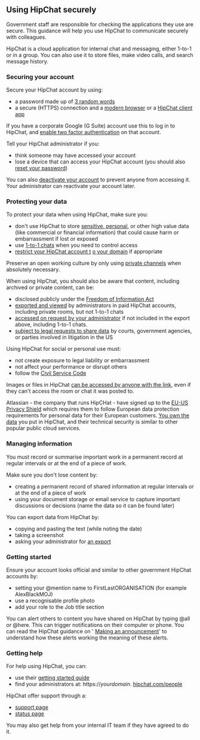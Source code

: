 ## Using HipChat securely

Government staff are responsible for checking the applications they use are secure. This guidance will help you use HipChat to communicate securely with colleagues.

HipChat is a cloud application for internal chat and messaging, either 1-to-1 or in a group. You can also use it to store files, make video calls, and search message history.

### Securing your account

Secure your HipChat account by using:

- a password made up of [3 random words](https://www.ncsc.gov.uk/blog-post/three-random-words-or-thinkrandom-0)
- a secure (HTTPS) connection and a [ ](https://whatbrowser.org/) [modern browser](https://whatbrowser.org/) or a [ ](https://www.hipchat.com/downloads) [HipChat client app](https://www.hipchat.com/downloads)

If you have a corporate Google (G Suite) account use this to log in to HipChat, and [enable two factor authentication](https://www.google.com/landing/2step/) on that account.

Tell your HipChat administrator if you:

- think someone may have accessed your account
- lose a device that can access your HipChat account (you should also [reset your password](https://confluence.atlassian.com/hipchat/your-profile-753404078.html))

You can also [deactivate your account](https://confluence.atlassian.com/hipchatkb/deleting-your-account-753404162.html) to prevent anyone from accessing it. Your administrator can reactivate your account later.

### Protecting your data

To protect your data when using HipChat, make sure you:

- don&#39;t use HipChat to store [ ](https://ico.org.uk/for-organisations/guide-to-data-protection/key-definitions/) [sensitive, personal](https://ico.org.uk/for-organisations/guide-to-data-protection/key-definitions/), or other high value data (like commercial or financial information) that could cause harm or embarrassment if lost or exposed
- use [1-to-1 chats](https://confluence.atlassian.com/hipchat/chat-in-rooms-740001121.html) when you need to control access
- [restrict your HipChat account t](https://blog.hipchat.com/2016/04/25/domain-validated-signups-save-admins-time/) [o your domain](https://blog.hipchat.com/2016/04/25/domain-validated-signups-save-admins-time/) if appropriate

Preserve an open working culture by only using  [private channels](https://confluence.atlassian.com/hipchat/chat-in-rooms-740001121.html) when absolutely necessary.

When using HipChat, you should also be aware that content, including archived or private content, can be:

- disclosed publicly under the [ ](https://ico.org.uk/for-organisations/guide-to-freedom-of-information/what-is-the-foi-act/) [Freedom of Information Act](https://ico.org.uk/for-organisations/guide-to-freedom-of-information/what-is-the-foi-act/)
- [exported and viewed](https://confluence.atlassian.com/hipchatkb/exporting-chat-history-753404166.html) by administrators in paid HipChat accounts, including private rooms, but not 1-to-1 chats
- [accessed on request by your administrator](https://confluence.atlassian.com/hipchat/chat-history-744525822.html) if not included in the export above, including 1-to-1 chats.
- [subject to legal requests to share data](https://www.atlassian.com/legal/privacy-policy) by courts, government agencies, or parties involved in litigation in the US

Using HipChat for social or personal use must:

- not create exposure to legal liability or embarrassment
- not affect your performance or disrupt others
- follow the  [Civil Service Code](https://www.gov.uk/government/publications/civil-service-code/the-civil-service-code)

Images or files in HipChat [can be accessed by anyone with the link](https://confluence.atlassian.com/hipchat/share-files-744525756.html), even if they can&#39;t access the room or chat it was posted to.

Atlassian - the company that runs HipCHat - have signed up to the [EU-US Privacy Shield](https://www.atlassian.com/legal/privacy-policy) which requires them to follow European data protection requirements for personal data for their European customers. [You own the data](https://www.atlassian.com/legal/privacy-policy) you put in HipChat, and their technical security is similar to other popular public cloud services.

### Managing information

You must record or summarise important work in a permanent record at regular intervals or at the end of a piece of work.

Make sure you don&#39;t lose content by:

- creating a permanent record of shared information at regular intervals or at the end of a piece of work
- using your document storage or email service to capture important discussions or decisions (name the data so it can be found later)

You can export data from HipChat by:

- copying and pasting the text (while noting the date)
- taking a screenshot
- asking your administrator for [an export](https://confluence.atlassian.com/hipchatkb/exporting-chat-history-753404166.html)

### Getting started

Ensure your account looks official and similar to other government HipChat accounts by:

- setting your @mention name to FirstLastORGANISATION (for example AlexBlackMOJ)
- use a recognisable profile photo
- add your role to the Job title section

You can alert others to content you have shared on HipChat by typing @all or @here. This can trigger notifications on their computer or phone. You can read the HipChat guidance on &#39; [Making an announcement](https://get.slack.help/hc/en-us/articles/202009646-Make-an-announcement)&#39; to understand how these alerts working the meaning of these alerts.

### Getting help

For help using HipChat, you can:

- use their [getting started guide](https://confluence.atlassian.com/get-started-with-hipchat/get-started-with-hipchat-854033505.html)
- find your administrators at: https://_yourdomain_. [hipchat.com/people](http://hipchat.com/people)

HipChat offer support through a:

- [support page](https://support.atlassian.com/)
- [status page](https://status.hipchat.com/)

You may also get help from your internal IT team if they have agreed to do it.
